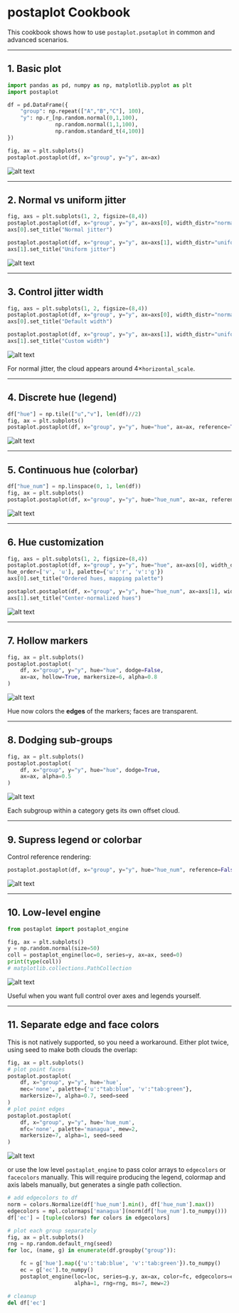 # postaplot Cookbook

This cookbook shows how to use `postaplot.psotaplot` in common and advanced scenarios.

---

## 1. Basic plot

```python
import pandas as pd, numpy as np, matplotlib.pyplot as plt
import postaplot

df = pd.DataFrame({
    "group": np.repeat(["A","B","C"], 100),
    "y": np.r_[np.random.normal(0,1,100),
               np.random.normal(1,1,100),
               np.random.standard_t(4,100)]
})

fig, ax = plt.subplots()
postaplot.postaplot(df, x="group", y="y", ax=ax)
```

![alt text](figures/basic_example.png)

---

## 2. Normal vs uniform jitter

```python
fig, axs = plt.subplots(1, 2, figsize=(8,4))
postaplot.postaplot(df, x="group", y="y", ax=axs[0], width_distr="normal", seed=1)
axs[0].set_title("Normal jitter")

postaplot.postaplot(df, x="group", y="y", ax=axs[1], width_distr="uniform", seed=1)
axs[1].set_title("Uniform jitter")
```

![alt text](figures/jitter_normal_uniform.png)

---

## 3. Control jitter width

```python
fig, axs = plt.subplots(1, 2, figsize=(8,4))
postaplot.postaplot(df, x="group", y="y", ax=axs[0], width_distr="normal", seed=1)
axs[0].set_title("Default width")

postaplot.postaplot(df, x="group", y="y", ax=axs[1], width_distr="uniform", seed=1, horizontal_scale=0.05)
axs[1].set_title("Custom width")
```

![alt text](figures/jitter_width.png)

For normal jitter, the cloud appears around 4×`horizontal_scale`.

---

## 4. Discrete hue (legend)

```python
df["hue"] = np.tile(["u","v"], len(df)//2)
fig, ax = plt.subplots()
postaplot.postaplot(df, x="group", y="y", hue="hue", ax=ax, reference=True)
```

![alt text](figures/discrete_hue.png)

---

## 5. Continuous hue (colorbar)

```python
df["hue_num"] = np.linspace(0, 1, len(df))
fig, ax = plt.subplots()
postaplot.postaplot(df, x="group", y="y", hue="hue_num", ax=ax, reference="auto")
```

![alt text](figures/continuous_hue.png)

---

## 6. Hue customization

```python
fig, axs = plt.subplots(1, 2, figsize=(8,4))
postaplot.postaplot(df, x="group", y="y", hue="hue", ax=axs[0], width_distr="normal", seed=1,
hue_order=['v', 'u'], palette={'u':'r', 'v':'g'})
axs[0].set_title("Ordered hues, mapping palette")

postaplot.postaplot(df, x="group", y="y", hue="hue_num", ax=axs[1], width_distr="uniform", seed=1, horizontal_scale=0.05, hue_norm=colors.CenteredNorm(vcenter=0.5), palette='coolwarm')
axs[1].set_title("Center-normalized hues")
```

![alt text](figures/jitter_custom_hues.png)

---

## 7. Hollow markers

```python
fig, ax = plt.subplots()
postaplot.postaplot(
    df, x="group", y="y", hue="hue", dodge=False,
    ax=ax, hollow=True, markersize=6, alpha=0.8
)
```

![alt text](figures/hollow.png)

Hue now colors the **edges** of the markers; faces are transparent.


---

## 8. Dodging sub-groups

```python
fig, ax = plt.subplots()
postaplot.postaplot(
    df, x="group", y="y", hue="hue", dodge=True,
    ax=ax, alpha=0.5
)
```

![alt text](figures/dodge.png)

Each subgroup within a category gets its own offset cloud.

---

## 9. Supress legend or colorbar

Control reference rendering:

```python
postaplot.postaplot(df, x="group", y="y", hue="hue_num", reference=False)
```

![alt text](figures/no_legend.png)

---

## 10. Low-level engine

```python
from postaplot import postaplot_engine

fig, ax = plt.subplots()
y = np.random.normal(size=50)
coll = postaplot_engine(loc=0, series=y, ax=ax, seed=0)
print(type(coll))
# matplotlib.collections.PathCollection
```

![alt text](figures/low_level.png)

Useful when you want full control over axes and legends yourself.

---

## 11. Separate edge and face colors

This is not natively supported, so you need a workaround. Either plot twice, using seed to make both clouds the overlap:

```python
fig, ax = plt.subplots()
# plot point faces
postaplot.postaplot(
    df, x="group", y="y", hue='hue',
    mec='none', palette={'u':"tab:blue", 'v':"tab:green"},
    markersize=7, alpha=0.7, seed=seed
)
# plot point edges
postaplot.postaplot(
    df, x="group", y="y", hue='hue_num',
    mfc='none', palette='managua', mew=2,
    markersize=7, alpha=1, seed=seed
)
```

![alt text](figures/separate_edge_face.png)

or use the low level `postaplot_engine` to pass color arrays to `edgecolors` or `facecolors` manually. This will require producing the legend, colormap and axis labels manually, but generates a single path collection.

```python
# add edgecolors to df
norm = colors.Normalize(df['hue_num'].min(), df['hue_num'].max())
edgecolors = mpl.colormaps['managua'](norm(df['hue_num'].to_numpy()))
df['ec'] = [tuple(colors) for colors in edgecolors]

# plot each group separately
fig, ax = plt.subplots()
rng = np.random.default_rng(seed)
for loc, (name, g) in enumerate(df.groupby("group")):

    fc = g['hue'].map({'u':'tab:blue', 'v':'tab:green'}).to_numpy()
    ec = g['ec'].to_numpy()
    postaplot_engine(loc=loc, series=g.y, ax=ax, color=fc, edgecolors=ec,
                     alpha=1, rng=rng, ms=7, mew=2)

# cleanup
del df['ec']
```
